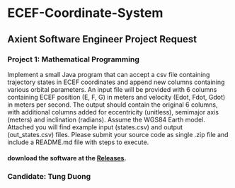 # ECEF-Coordinate-System

## Axient Software Engineer Project Request
### Project 1: Mathematical Programming

 Implement a small Java program that can accept a csv file containing trajectory states in ECEF coordinates and append new columns containing various orbital parameters. An input file will be provided with 6 columns containing ECEF position (E, F, G) in meters and velocity (Edot, Fdot, Gdot) in meters per second. The output should contain the original 6 columns, with additional columns added for eccentricity (unitless), semimajor axis (meters) and inclination (radians). Assume the WGS84 Earth model. Attached you will find example input (states.csv) and output (out_states.csv) files.  Please submit your source code as single .zip file and include a README.md file with steps to execute.
 
 #### download the software at the [Releases](/releases).
 
 ### Candidate: Tung Duong
